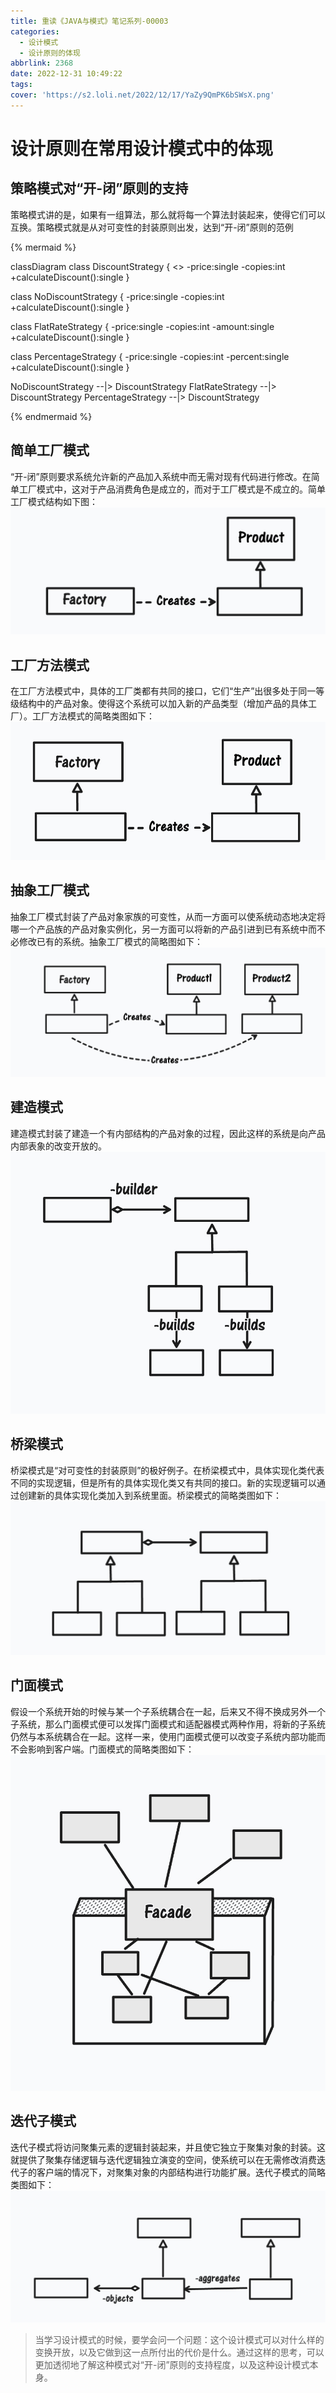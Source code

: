 ```yaml
---
title: 重读《JAVA与模式》笔记系列-00003
categories:
  - 设计模式
  - 设计原则的体现
abbrlink: 2368
date: 2022-12-31 10:49:22
tags:
cover: 'https://s2.loli.net/2022/12/17/YaZy9QmPK6bSWsX.png'
---
```


# 设计原则在常用设计模式中的体现

## 策略模式对“开-闭”原则的支持
策略模式讲的是，如果有一组算法，那么就将每一个算法封装起来，使得它们可以互换。策略模式就是从对可变性的封装原则出发，达到“开-闭”原则的范例

{% mermaid %}

classDiagram
class DiscountStrategy {
    <<abstract>>
-price:single
-copies:int
+calculateDiscount():single
}

class NoDiscountStrategy {
    -price:single
    -copies:int
    +calculateDiscount():single
}

class FlatRateStrategy {
    -price:single
    -copies:int
    -amount:single
    +calculateDiscount():single
}

class PercentageStrategy {
    -price:single
    -copies:int
    -percent:single
    +calculateDiscount():single
}

NoDiscountStrategy --|> DiscountStrategy
FlatRateStrategy --|> DiscountStrategy
PercentageStrategy --|> DiscountStrategy

{% endmermaid %}


## 简单工厂模式
“开-闭”原则要求系统允许新的产品加入系统中而无需对现有代码进行修改。在简单工厂模式中，这对于产品消费角色是成立的，而对于工厂模式是不成立的。简单工厂模式结构如下图：
![简单工厂模式](重读《JAVA与模式》笔记系列-00003/SimpleFactory.jpg)

## 工厂方法模式
在工厂方法模式中，具体的工厂类都有共同的接口，它们“生产”出很多处于同一等级结构中的产品对象。使得这个系统可以加入新的产品类型（增加产品的具体工厂）。工厂方法模式的简略类图如下：
![工厂方法模式](重读《JAVA与模式》笔记系列-00003/FactoryMethod.jpg)

## 抽象工厂模式
抽象工厂模式封装了产品对象家族的可变性，从而一方面可以使系统动态地决定将哪一个产品族的产品对象实例化，另一方面可以将新的产品引进到已有系统中而不必修改已有的系统。抽象工厂模式的简略图如下：
![抽象工厂模式](重读《JAVA与模式》笔记系列-00003/AbstractFactory.jpg)

## 建造模式
建造模式封装了建造一个有内部结构的产品对象的过程，因此这样的系统是向产品内部表象的改变开放的。
![抽象工厂模式](重读《JAVA与模式》笔记系列-00003/Build.jpg)

## 桥梁模式
桥梁模式是“对可变性的封装原则”的极好例子。在桥梁模式中，具体实现化类代表不同的实现逻辑，但是所有的具体实现化类又有共同的接口。新的实现逻辑可以通过创建新的具体实现化类加入到系统里面。桥梁模式的简略类图如下：
![桥梁模式](重读《JAVA与模式》笔记系列-00003/Bridge.jpg)

## 门面模式
假设一个系统开始的时候与某一个子系统耦合在一起，后来又不得不换成另外一个子系统，那么门面模式便可以发挥门面模式和适配器模式两种作用，将新的子系统仍然与本系统耦合在一起。这样一来，使用门面模式便可以改变子系统内部功能而不会影响到客户端。门面模式的简略类图如下：
![门面模式](重读《JAVA与模式》笔记系列-00003/Facade.jpg)

## 迭代子模式
迭代子模式将访问聚集元素的逻辑封装起来，并且使它独立于聚集对象的封装。这就提供了聚集存储逻辑与迭代逻辑独立演变的空间，使系统可以在无需修改消费迭代子的客户端的情况下，对聚集对象的内部结构进行功能扩展。迭代子模式的简略类图如下：
![迭代子模式](重读《JAVA与模式》笔记系列-00003/Iterator.jpg)

>当学习设计模式的时候，要学会问一个问题：这个设计模式可以对什么样的变换开放，以及它做到这一点所付出的代价是什么。通过这样的思考，可以更加透彻地了解这种模式对“开-闭”原则的支持程度，以及这种设计模式本身。